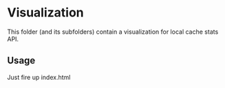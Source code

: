 Visualization
=============

This folder (and its subfolders) contain a visualization for local cache stats API.

Usage
-----

Just fire up index.html
